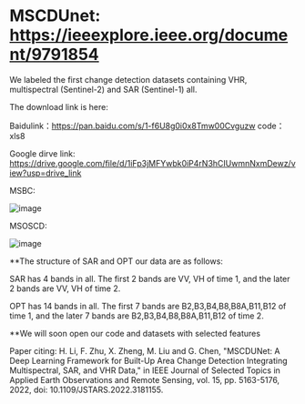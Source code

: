 # MSCDUnet: https://ieeexplore.ieee.org/document/9791854

We labeled the first change detection datasets containing VHR, multispectral (Sentinel-2) and SAR (Sentinel-1) all.

The download link is here:

Baidulink：https://pan.baidu.com/s/1-f6U8g0i0x8Tmw00Cvguzw 
code：xls8 

Google dirve link: https://drive.google.com/file/d/1iFp3jMFYwbk0iP4rN3hCIUwmnNxmDewz/view?usp=drive_link

MSBC:

![image](https://user-images.githubusercontent.com/93966845/172432466-46d7be4b-321e-439b-8391-5815b08eb0c5.png)


MSOSCD:

![image](https://user-images.githubusercontent.com/93966845/172000053-c7b7d9a2-bdc5-4f77-8963-1dee9cee40a9.png)


**The structure of SAR and OPT our data are as follows:

SAR has 4 bands in all. The first 2 bands are VV, VH of time 1, and the later 2 bands are VV, VH of time 2.

OPT has 14 bands in all. The first 7 bands are B2,B3,B4,B8,B8A,B11,B12 of time 1, and the later 7 bands are B2,B3,B4,B8,B8A,B11,B12 of time 2.


**We will soon open our code and datasets with selected features

Paper citing: H. Li, F. Zhu, X. Zheng, M. Liu and G. Chen, "MSCDUNet: A Deep Learning Framework for Built-Up Area Change Detection Integrating Multispectral, SAR, and VHR Data," in IEEE Journal of Selected Topics in Applied Earth Observations and Remote Sensing, vol. 15, pp. 5163-5176, 2022, doi: 10.1109/JSTARS.2022.3181155. 

